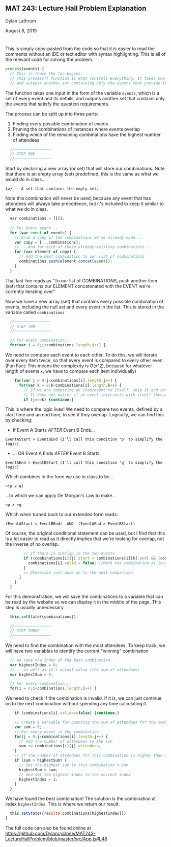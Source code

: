 ## MAT 243: Lecture Hall Problem Explanation

Dylan Lathrum

August 8, 2019
# 

This is simply copy-pasted from the code so that it is easier to read the comments without an IDE or text editor with syntax highlighting. This is all of the relevant code for solving the problem.
```js
process(events) {
  // This is there the fun begins.
  // This process() function is what controls everything. It takes one input in the form of a set containing all the events
  // And outputs another set containing only the events that provide the highest attendence without any events overlapping.
```
The function takes one input in the form of the variable `events`, which is a set of every event and its details, and outputs another set that contains only the events that satisfy the question requirements.

The process can be split up into three parts:
1) Finding every possible combination of events
2) Pruning the combinations of instances where events overlap
3) Finding which of the remaining combinations have the highest number of attendees

```js
  //~~~~~~~~~~~~~~~~
  // STEP ONE
  //~~~~~~~~~~~~~~~~
```

Start by declaring a new array (or set) that will store our combinations. Note that there is an empty array (set) predefined, this is the same as what we would do in class...

`{∅} -- A set that contains the empty set.`

Note this combination will never be used, because any event that has attendees will always take precedence, but it's included to keep it similar to what we do in class.
  
```js
  var combinations = [[]];
  
  // For every event...
  for (var event of events) {
    // Grab a copy of the combinations we've already made...
    var copy = [...combinations];
    // ...And for each of those already-existing combinations... 
    for (var element of copy) {
      // Add the next combination to our list of combinations
      combinations.push(element.concat(event));
    }
  }
```
That last line reads as "To our list of COMBINATIONS, push another item (set) that contains our ELEMENT concatenated with the EVENT we're currently iterating over"

Now we have a new array (set) that contains every possible combination of events, including the null set and every event in the list. This is stored in the variable called `combinations`


```js
  //~~~~~~~~~~~~~~~~
  // STEP TWO
  //~~~~~~~~~~~~~~~~

  // For every combination...
  for(var i = 0;i<combinations.length;i++) {
```
We need to compare each event to each other. To do this, we will iterate over every item twice, so that every event is compared to every other even (Fun Fact: This means the complexity is O(x^2), because for whatever length of events `x`, we have to compare each item individually)
```js
    for(var j = 0;j<combinations[i].length;j++) {
      for(var k = 0;k<combinations[i].length;k++) {
        // If we are comparing an item/event to itself, skip it and continue to the next comparison.
        // It does not matter if an event intersects with itself (because it always will)
        if (j===k) {continue;}

```

This is where the logic lives! We need to compare two events, defined by a start time and an end time, to see if they overlap. Logically, we can find this by checking:

- If Event A Starts *AFTER* Event B Ends...

`EventAStart > EventBEnd (I'll call this condition 'p' to simplify the logic)`

- ... OR Event A Ends *AFTER* Event B Starts

`EventAEnd < EventBStart (I'll call this condition 'q' to simplify the logic)`

Which combines in the form we use in class to be...

`¬(p ∨ q)`

...to which we can apply De Morgan's Law to make...

`¬p ∧ ¬q`

Which when turned back to our extended form reads:

`(EventAStart < EventBEnd)  AND  (EventAEnd > EventBStart)`

Of course, the original conditional statement can be used, but I find that this is a lot easier to read as it directly implies that we're looking for overlap, not the inverse of no overlap.
```js
        // If there IS overlap in the two events
        if ((combinations[i][j].start < combinations[i][k].end) && (combinations[i][j].end > combinations[i][k].start)) {
          combinations[i].valid = false; //Mark the combination as invalid. We will not consider this combination in the next step
        }
        // Otherwise just move on to the next comparison
      }
    }
  }
```
For this demonstration, we will save the combinations to a variable that can be read by the website so we can display it in the middle of the page. This step is usually unnecessary.

```js
  this.setState({combinations});

  //~~~~~~~~~~~~~~~~
  // STEP THREE
  //~~~~~~~~~~~~~~~~
```
We need to find the combination with the most attendees. To keep track, we will have two variables to identify the current "winning" combination
```js
  // We save the index of the best combination...
  var highestIndex = 0;
  // ...as well as it's actual value (the sum of attendees)
  var highestSum = 0;

  // For every combination...
  for(i = 0;i<combinations.length;i++) {
```
We need to check if the combination is invalid. If it is, we can just continue on to the next combination without spending any time calculating it.
```js
    if (combinations[i].valid===false) {continue;}

    // Create a variable for counting the sum of attendees for the combination
    var sum = 0;
    // For every event in the combination
    for(j = 0;j<combinations[i].length;j++) {
      // Add the number of attendees to the sum
      sum += combinations[i][j].attendees;
    }
    // If the number of attendees for this combination is higher than our previous highest...
    if (sum > highestSum) {
      // Set the highest sum to this combination's sum
      highestSum = sum;
      // And set the highest index to the current index
      highestIndex = i;
    }
  }
```
We have found the best combination! The solution is the combination at index `highestIndex`. This is where we return our result.
```js
  this.setState({results:combinations[highestIndex]})
}
```

The full code can also be found online at https://github.com/Dylancyclone/MAT243-LectureHallProblem/blob/master/src/App.js#L48